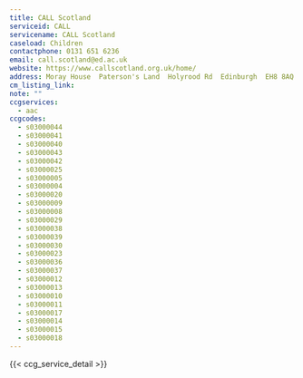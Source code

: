 ```yaml
---
title: CALL Scotland
serviceid: CALL
servicename: CALL Scotland
caseload: Children
contactphone: 0131 651 6236
email: call.scotland@ed.ac.uk
website: https://www.callscotland.org.uk/home/
address: Moray House  Paterson's Land  Holyrood Rd  Edinburgh  EH8 8AQ
cm_listing_link:
note: ""
ccgservices:
  - aac
ccgcodes:
  - s03000044
  - s03000041
  - s03000040
  - s03000043
  - s03000042
  - s03000025
  - s03000005
  - s03000004
  - s03000020
  - s03000009
  - s03000008
  - s03000029
  - s03000038
  - s03000039
  - s03000030
  - s03000023
  - s03000036
  - s03000037
  - s03000012
  - s03000013
  - s03000010
  - s03000011
  - s03000017
  - s03000014
  - s03000015
  - s03000018
---
```


{{< ccg_service_detail >}}
